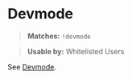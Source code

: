 # Devmode

> **Matches:** `!devmode`

> **Usable by:** Whitelisted Users

See [Devmode](/deep-dive/dev-mode.md).
